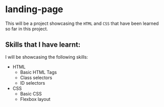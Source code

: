 # landing-page

This will be a project showcasing the `HTML` and `CSS` that have been learned so far in this project.  
## Skills that I have learnt:

I will be showcasing the following skills:
- HTML
    - Basic HTML Tags
    - Class selectors
    - ID selectors
- CSS
    - Basic CSS
    - Flexbox layout
